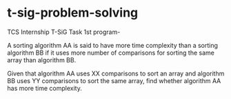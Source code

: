 # t-sig-problem-solving
TCS Internship T-SiG Task 
1st program-


A sorting algorithm AA is said to have more time complexity than a sorting algorithm BB if it uses more number of comparisons for sorting the same array than algorithm BB.

Given that algorithm AA uses XX comparisons to sort an array and algorithm BB uses YY comparisons to sort the same array, find whether algorithm AA has more time complexity.
